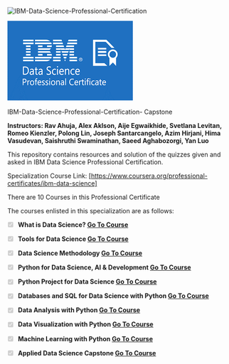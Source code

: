 <p align="left"> <img src="https://komarev.com/ghpvc/?username=sirbaron84&label=%20views&color=2a6f3b&style=flat-square" alt="IBM-Data-Science-Professional-Certification" /> </p>

<meta name="viewport" content="width=device-width, initial-scale=1.0">

![](https://github.com/SirBaron84/IBM-Data-Science-Professional-Certification-/blob/main/images/IBM_.png)


IBM-Data-Science-Professional-Certification- Capstone 

**Instructors: Rav Ahuja, Alex Aklson, Aije Egwaikhide, Svetlana Levitan, Romeo Kienzler, Polong Lin, Joseph Santarcangelo, Azim Hirjani, Hima Vasudevan, Saishruthi Swaminathan, Saeed Aghabozorgi, Yan Luo**

This repository contains resources and solution of the quizzes given and asked in IBM Data Science Professional Certification.

Specialization Course Link: [https://www.coursera.org/professional-certificates/ibm-data-science]

There are 10 Courses in this Professional Certificate

The courses enlisted in this specialization are as follows:
<ul class="task-list">
  <li class="task-list-item">
    <p><input type="checkbox" class="task-list-item-checkbox" disabled="disabled" checked="checked"><strong>What is Data Science? <a href="https://www.coursera.org/learn/what-is-datascience?specialization=ibm-data-science">Go To Course</a> </strong></p>
  </li>
  <li class="task-list-item">
    <p><input type="checkbox" class="task-list-item-checkbox" disabled="disabled" checked="checked"><strong>Tools for Data Science <a href="https://www.coursera.org/learn/open-source-tools-for-data-science?specialization=ibm-data-science">Go To Course</a></strong></p>
  </li>
  <li class="task-list-item">
    <p><input type="checkbox" class="task-list-item-checkbox" disabled="disabled" checked="checked"><strong>Data Science Methodology <a href="https://www.coursera.org/learn/data-science-methodology?specialization=ibm-data-science">Go To Course</a></strong></p>
  </li>
  <li class="task-list-item">
    <p><input type="checkbox" class="task-list-item-checkbox" disabled="disabled" checked="checked"><strong>Python for Data Science, AI &amp; Development <a href="https://www.coursera.org/learn/python-for-applied-data-science-ai?specialization=ibm-data-science">Go To Course</a></strong></p>
  </li>
  <li class="task-list-item">
    <p><input type="checkbox" class="task-list-item-checkbox" disabled="disabled" checked="checked"><strong>Python Project for Data Science <a href="https://www.coursera.org/learn/python-project-for-data-science?specialization=ibm-data-science">Go To Course</a></strong></p>
  </li>
  <li class="task-list-item">
    <p><input type="checkbox" class="task-list-item-checkbox" disabled="disabled" checked="checked"><strong>Databases and SQL for Data Science with Python <a href="https://www.coursera.org/learn/sql-data-science?specialization=ibm-data-science">Go To Course</a></strong></p>
  </li>
  <li class="task-list-item">
    <p><input type="checkbox" class="task-list-item-checkbox" disabled="disabled" checked="checked"><strong>Data Analysis with Python <a href="https://www.coursera.org/learn/data-analysis-with-python?specialization=ibm-data-science">Go To Course</a></strong></p>
  </li>
  <li class="task-list-item">
    <p><input type="checkbox" class="task-list-item-checkbox" disabled="disabled" checked="checked"><strong>Data Visualization with Python <a href="https://www.coursera.org/learn/python-for-data-visualization?specialization=ibm-data-science">Go To Course</a></strong></p>
  </li>
  <li class="task-list-item">
    <p><input type="checkbox" class="task-list-item-checkbox" disabled="disabled" checked="checked"><strong>Machine Learning with Python <a href="https://www.coursera.org/learn/machine-learning-with-python?specialization=ibm-data-science">Go To Course</a></strong></p>
  </li>
  <li class="task-list-item">
    <p><input type="checkbox" class="task-list-item-checkbox" disabled="disabled" checked="checked"><strong>Applied Data Science Capstone <a href="https://www.coursera.org/learn/applied-data-science-capstone?specialization=ibm-data-science">Go To Course</a></strong></p>
  </li>
</ul>

<p><br></p>

